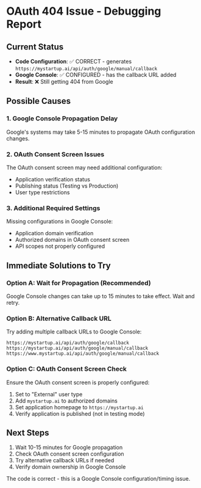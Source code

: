 # OAuth 404 Issue - Debugging Report

## Current Status
- **Code Configuration**: ✅ CORRECT - generates `https://mystartup.ai/api/auth/google/manual/callback`
- **Google Console**: ✅ CONFIGURED - has the callback URL added
- **Result**: ❌ Still getting 404 from Google

## Possible Causes

### 1. Google Console Propagation Delay
Google's systems may take 5-15 minutes to propagate OAuth configuration changes.

### 2. OAuth Consent Screen Issues
The OAuth consent screen may need additional configuration:
- Application verification status
- Publishing status (Testing vs Production)
- User type restrictions

### 3. Additional Required Settings
Missing configurations in Google Console:
- Application domain verification
- Authorized domains in OAuth consent screen
- API scopes not properly configured

## Immediate Solutions to Try

### Option A: Wait for Propagation (Recommended)
Google Console changes can take up to 15 minutes to take effect. Wait and retry.

### Option B: Alternative Callback URL
Try adding multiple callback URLs to Google Console:
```
https://mystartup.ai/api/auth/google/callback
https://mystartup.ai/api/auth/google/manual/callback  
https://www.mystartup.ai/api/auth/google/manual/callback
```

### Option C: OAuth Consent Screen Check
Ensure the OAuth consent screen is properly configured:
1. Set to "External" user type
2. Add `mystartup.ai` to authorized domains
3. Set application homepage to `https://mystartup.ai`
4. Verify application is published (not in testing mode)

## Next Steps
1. Wait 10-15 minutes for Google propagation
2. Check OAuth consent screen configuration
3. Try alternative callback URLs if needed
4. Verify domain ownership in Google Console

The code is correct - this is a Google Console configuration/timing issue.
